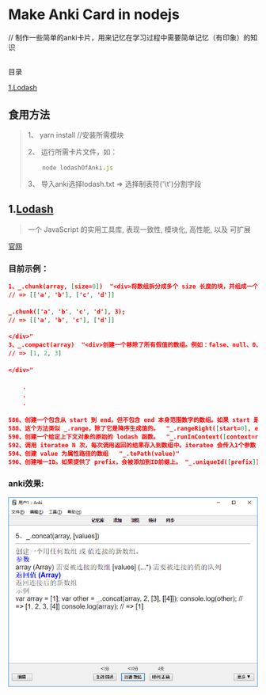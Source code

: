 # Make Anki Card in nodejs
// 制作一些简单的anki卡片，用来记忆在学习过程中需要简单记忆（有印象）的知识
## 
目录

[1.Lodash](#目前示例)

## 食用方法
> 1、 yarn install   //安装所需模块
>
> 2、 运行所需卡片文件，如：
>
>
>```js
>     node lodashOfAnki.js
>```
> 3、 导入anki选择lodash.txt => 选择制表符('\t')分割字段
## 1.[Lodash][0]
> 一个 JavaScript 的实用工具库, 表现一致性, 模块化, 高性能, 以及 可扩展

[官网][1]

[0]: ../lodash/lodashOfAnki.js
[1]: https://www.lodashjs.com/

### 目前示例：
```json
1、_.chunk(array, [size=0])	"<div>将数组拆分成多个 size 长度的块，并组成一个新数组。如果数组无法被分割成全部等长的块，那么最后剩余的元素将组成一个块。</div><div><font color=""#0000ff""><b>参数</b></font></div><div>array (Array) 需要被处理的数组 [size=0] (number) 每个块的长度     </div><div><font color=""#0000ff""><b>返回值 (Array)</b></font></div><div>  返回一个拆分好的新数组</div><div><font color=""#a9a9a9""><b>示例</b></font></div><div>_.chunk(['a', 'b', 'c', 'd'], 2);
// => [['a', 'b'], ['c', 'd']]

_.chunk(['a', 'b', 'c', 'd'], 3);
// => [['a', 'b', 'c'], ['d']]

</div>"
3、_.compact(array)	"<div>创建一个移除了所有假值的数组。例如：false、null、0、""、undefined， 以及NaN 都是 “假值”.</div><div><font color=""#0000ff""><b>参数</b></font></div><div>array (Array) 需要被处理的数组。     </div><div><font color=""#0000ff""><b>返回值 (Array)</b></font></div><div>  返回移除了假值的数组。</div><div><font color=""#a9a9a9""><b>示例</b></font></div><div>_.compact([0, 1, false, 2, '', 3]);
// => [1, 2, 3]

</div>"

    .
    .
    .
    
586、创建一个包含从 start 到 end，但不包含 end 本身范围数字的数组。如果 start 是负数，而 end 或 step 没有指定，那么 step 从 -1 为开始。如果 end 没有指定，start 设置为 0。如果 end 小于 start，会创建一个空数组，除非指定了 step。注意: JavaScript 遵循 IEEE-754 标准处理无法预料的浮点数结果。	"_.range([start=0], end, [step=1])"
588、这个方法类似 _.range，除了它是降序生成值的。	"_.rangeRight([start=0], end, [step=1])"
590、创建一个给定上下文对象的原始的 lodash 函数。	"_.runInContext([context=root])"
592、调用 iteratee N 次，每次调用返回的结果存入到数组中。iteratee 会传入1个参数：(index)。	"_.times(n, [iteratee=_.identity])"
594、创建 value 为属性路径的数组	"_.toPath(value)"
596、创建唯一ID。如果提供了 prefix，会被添加到ID前缀上。	"_.uniqueId([prefix])"

```
### anki效果:
![lodashAnki](./lodashAnki.png)

